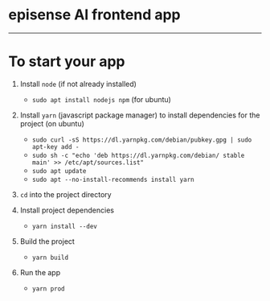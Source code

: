 # episense AI frontend app

---

# To start your app

1. Install `node` (if not already installed)
   - `sudo apt install nodejs npm` (for ubuntu)
2. Install `yarn` (javascript package manager) to install dependencies for the project (on
   ubuntu)

   - `sudo curl -sS https://dl.yarnpkg.com/debian/pubkey.gpg | sudo apt-key add -`
   - `sudo sh -c "echo 'deb https://dl.yarnpkg.com/debian/ stable main' >> /etc/apt/sources.list"`
   - `sudo apt update`
   - `sudo apt --no-install-recommends install yarn`

3. `cd` into the project directory
4. Install project dependencies
   - `yarn install --dev`
5. Build the project
   - `yarn build`
6. Run the app
   - `yarn prod`
